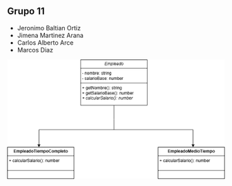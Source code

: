 ## Grupo 11
- Jeronimo Baltian Ortiz 
- Jimena Martinez Arana 
- Carlos Alberto Arce 
- Marcos Diaz

![Diagrama UML](./ejer3/imgs/ejer3_diagrama.png)